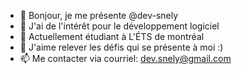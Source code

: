 - 👋 Bonjour, je me présente @dev-snely
- 👀 J'ai de l'intérêt pour le développement logiciel
- 🌱 Actuellement étudiant à L'ÉTS de montréal
- 💞️ J'aime relever les défis qui se présente à moi :)
- 📫 Me contacter via courriel: dev.snely@gmail.com

<!---
dev-snely/dev-snely is a ✨ special ✨ repository because its `README.md` (this file) appears on your GitHub profile.
You can click the Preview link to take a look at your changes.
--->
